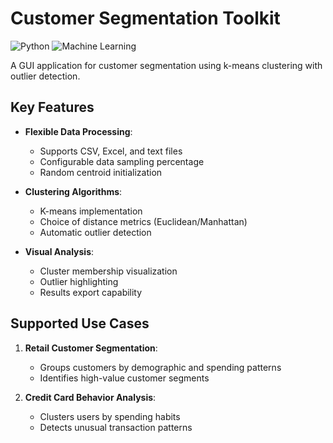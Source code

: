 # Customer Segmentation Toolkit

![Python](https://img.shields.io/badge/Python-3.8+-blue)
![Machine Learning](https://img.shields.io/badge/ML-Clustering-green)

A GUI application for customer segmentation using k-means clustering with outlier detection.

## Key Features

- **Flexible Data Processing**:
  - Supports CSV, Excel, and text files
  - Configurable data sampling percentage
  - Random centroid initialization

- **Clustering Algorithms**:
  - K-means implementation
  - Choice of distance metrics (Euclidean/Manhattan)
  - Automatic outlier detection

- **Visual Analysis**:
  - Cluster membership visualization
  - Outlier highlighting
  - Results export capability

## Supported Use Cases

1. **Retail Customer Segmentation**:
   - Groups customers by demographic and spending patterns
   - Identifies high-value customer segments

2. **Credit Card Behavior Analysis**:
   - Clusters users by spending habits
   - Detects unusual transaction patterns
